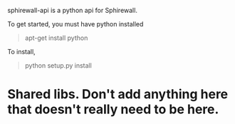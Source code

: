 sphirewall-api is a python api for Sphirewall.

To get started, you must have python installed
> apt-get install python

To install,
> python setup.py install

# Shared libs. Don't add anything here that doesn't really need to be here.
